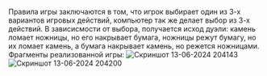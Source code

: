 Правила игры заключаются в том, что игрок выбирает один из 3-х вариантов игровых действий, компьютер так же делает выбор из 3-х действий.
В зависисмости от выбора, получается исход дуэли: камень ломает ножницы, но его накрывает бумага, ножницы режут бумагу, но их ломает камень, а бумага накрывает камень, но режется ножницами.
Фрагменты реализованной игры:
![Скриншот 13-06-2024 204143](https://github.com/UserFromTheAcademy24/The_Game/assets/171692582/e88d5c9f-f238-44e7-9b2c-e39a4559fc4b)
![Скриншот 13-06-2024 204200](https://github.com/UserFromTheAcademy24/The_Game/assets/171692582/9d44e260-a805-472f-b8e6-b3d1824a3358)
